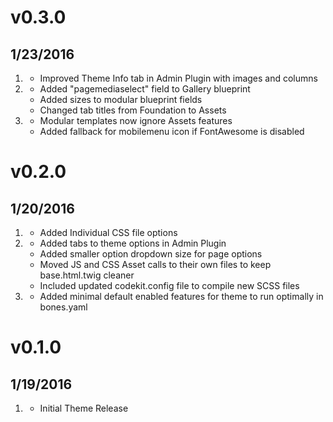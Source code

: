 # v0.3.0
## 1/23/2016

1. [](#new)
    * Improved Theme Info tab in Admin Plugin with images and columns
2. [](#improved)
    * Added "pagemediaselect" field to Gallery blueprint 
    * Added sizes to modular blueprint fields
    * Changed tab titles from Foundation to Assets
3. [](#bugfix)
    * Modular templates now ignore Assets features
    * Added fallback for mobilemenu icon if FontAwesome is disabled

# v0.2.0
## 1/20/2016

1. [](#new)
    * Added Individual CSS file options
2. [](#improved)
    * Added tabs to theme options in Admin Plugin
    * Added smaller option dropdown size for page options
    * Moved JS and CSS Asset calls to their own files to keep base.html.twig cleaner
    * Included updated codekit.config file to compile new SCSS files
3. [](#bugfix)
    * Added minimal default enabled features for theme to run optimally in bones.yaml

# v0.1.0
## 1/19/2016

1. [](#new)
    * Initial Theme Release
